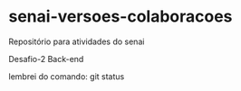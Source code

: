 # senai-versoes-colaboracoes
Repositório para atividades do senai

Desafio-2 
Back-end

lembrei do comando: git status